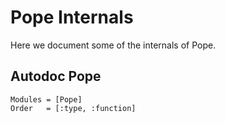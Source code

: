 # Pope Internals

Here we document some of the internals of Pope.


## Autodoc Pope

```@autodocs
Modules = [Pope]
Order   = [:type, :function]
```
